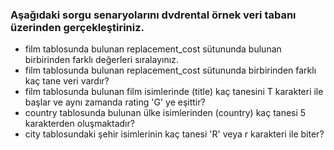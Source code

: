 ### Aşağıdaki sorgu senaryolarını dvdrental örnek veri tabanı üzerinden gerçekleştiriniz.

- film tablosunda bulunan replacement_cost sütununda bulunan birbirinden farklı değerleri sıralayınız.
- film tablosunda bulunan replacement_cost sütununda birbirinden farklı kaç tane veri vardır?
- film tablosunda bulunan film isimlerinde (title) kaç tanesini T karakteri ile başlar ve aynı zamanda rating 'G' ye eşittir?
- country tablosunda bulunan ülke isimlerinden (country) kaç tanesi 5 karakterden oluşmaktadır?
- city tablosundaki şehir isimlerinin kaç tanesi 'R' veya r karakteri ile biter?